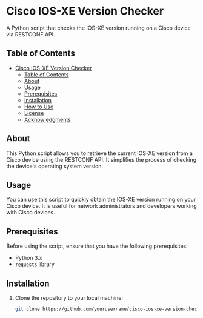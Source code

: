 # Cisco IOS-XE Version Checker

A Python script that checks the IOS-XE version running on a Cisco device via RESTCONF API.

## Table of Contents

- [Cisco IOS-XE Version Checker](#cisco-ios-xe-version-checker)
  - [Table of Contents](#table-of-contents)
  - [About](#about)
  - [Usage](#usage)
  - [Prerequisites](#prerequisites)
  - [Installation](#installation)
  - [How to Use](#how-to-use)
  - [License](#license)
  - [Acknowledgments](#acknowledgments)

## About

This Python script allows you to retrieve the current IOS-XE version from a Cisco device using the RESTCONF API. It simplifies the process of checking the device's operating system version.

## Usage

You can use this script to quickly obtain the IOS-XE version running on your Cisco device. It is useful for network administrators and developers working with Cisco devices.

## Prerequisites

Before using the script, ensure that you have the following prerequisites:

- Python 3.x
- `requests` library

## Installation

1. Clone the repository to your local machine:

   ```bash
   git clone https://github.com/yourusername/cisco-ios-xe-version-checker.git

